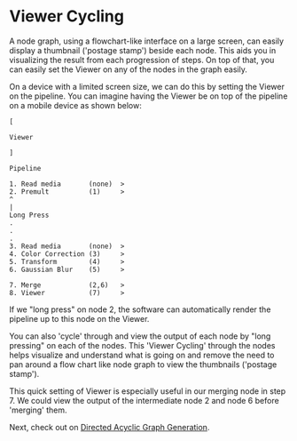 # Viewer Cycling

A node graph, using a flowchart-like interface on a large screen, can easily display a thumbnail ('postage stamp') beside each node. This aids you in visualizing the result from each progression of steps. On top of that, you can easily set the Viewer on any of the nodes in the graph easily.
 
On a device with a limited screen size, we can do this by setting the Viewer on the pipeline. You can imagine having the Viewer be on top of the pipeline on a mobile device as shown below:
  
    [
 
    Viewer
 
    ]
 
    Pipeline
 
    1. Read media       (none)  >
    2. Premult          (1)     >
    ^
    |
    Long Press
    .
    .
    .
    3. Read media       (none)  >
    4. Color Correction (3)     >
    5. Transform        (4)     >
    6. Gaussian Blur    (5)     >
 
    7. Merge            (2,6)   >
    8. Viewer           (7)     >
 
If we "long press" on node 2, the software can automatically render the pipeline up to this node on the Viewer.
 
You can also 'cycle' through and view the output of each node by "long pressing" on each of the nodes. This 'Viewer Cycling' through the nodes helps visualize and understand what is going on and remove the need to pan around a flow chart like node graph to view the thumbnails ('postage stamp').
 
This quick setting of Viewer is especially useful in our merging node in step 7. We could view the output of the intermediate node 2 and node 6 before 'merging' them.
 
Next, check out on [Directed Acyclic Graph Generation](DirectedAcyclicGraphGeneration.md). 
